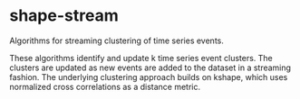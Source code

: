 # shape-stream
Algorithms for streaming clustering of time series events. 

These algorithms identify and update k time series event clusters. The clusters are updated as new events are added to the dataset in a streaming fashion. The underlying clustering approach builds on kshape, which uses normalized cross correlations as a distance metric. 
